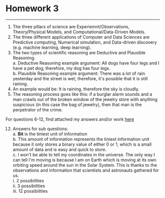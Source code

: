 # Homework 3
***
1.  The three pillars of science are Experiemnt/Observations, Theory/Physical Models, and Computational/Data-Driven Models.
2.  The three different applications of Computer and Data Sciences are Predictive computing, Numerical simulation, and Data-driven discovery (e.g. machine learning, deep learning).
3.  The two types of scientific reasoning are Deductive and Plausible Reasoning.  
  a.  Deductive Reasoning example argument: All dogs have four legs and I have a pet dog; therefore, my dog has four legs.  
  b.  Plausible Reasoning example argument: There was a lot of rain yesterday and the street is wet; therefore, it's possible that it is still raining.  
4.  An example would be: It is raining, therefore the sky is cloudly.  
5.  The reasoning process goes like this:  if a burglar alarm sounds and a man crawls out of the broken window of the jewelry store with anything suspicious (in this case the bag of jewelry), then that man is the perpetrator of the crime.
  
For questions 6-12, find attached my answers and/or work [here](https://github.com/tancaotrannn/IDS2024S/blob/main/hw/3/Homework_3.pdf)
  
12.  Answers for sub questions:  
a. **Bit** is the tiniest unit of information  
b. This amount of information represents the tiniest information unit because it only stores a binary value of either 0 or 1, which is a small amount of data and is easy and quick to store.  
c.  I won't be able to tell my coordinates in the universe.  The only way I can tell I'm moving is because I am on Earth which is moving at its own orbiting speed around the sun in the Solar System.  This is thanks to the observations and information that scientists and astronauts gathered for us.  
i.  2 possibilities  
ii. 3 possibilities  
iii. 12 possibilities

